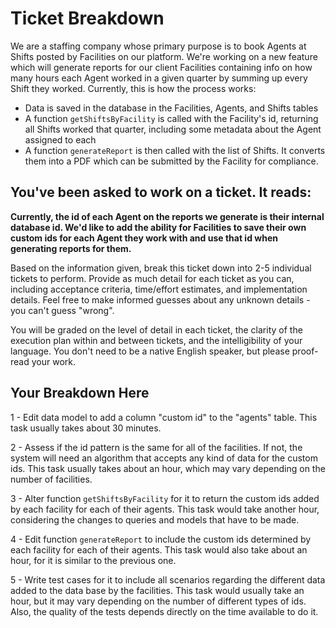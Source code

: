 # Ticket Breakdown

We are a staffing company whose primary purpose is to book Agents at Shifts posted by Facilities on our platform. We're working on a new feature which will generate reports for our client Facilities containing info on how many hours each Agent worked in a given quarter by summing up every Shift they worked. Currently, this is how the process works:

- Data is saved in the database in the Facilities, Agents, and Shifts tables
- A function `getShiftsByFacility` is called with the Facility's id, returning all Shifts worked that quarter, including some metadata about the Agent assigned to each
- A function `generateReport` is then called with the list of Shifts. It converts them into a PDF which can be submitted by the Facility for compliance.

## You've been asked to work on a ticket. It reads:

**Currently, the id of each Agent on the reports we generate is their internal database id. We'd like to add the ability for Facilities to save their own custom ids for each Agent they work with and use that id when generating reports for them.**

Based on the information given, break this ticket down into 2-5 individual tickets to perform. Provide as much detail for each ticket as you can, including acceptance criteria, time/effort estimates, and implementation details. Feel free to make informed guesses about any unknown details - you can't guess "wrong".

You will be graded on the level of detail in each ticket, the clarity of the execution plan within and between tickets, and the intelligibility of your language. You don't need to be a native English speaker, but please proof-read your work.

## Your Breakdown Here

1 - Edit data model to add a column "custom id" to the "agents" table. This task usually takes about 30 minutes.

2 - Assess if the id pattern is the same for all of the facilities. If not, the system will need an algorithm that accepts any kind of data for the custom ids. This task usually takes about an hour, which may vary depending on the number of facilities.

3 - Alter function `getShiftsByFacility` for it to return the custom ids added by each facility for each of their agents. This task would take another hour, considering the changes to queries and models that have to be made.

4 - Edit function `generateReport` to include the custom ids determined by each facility for each of their agents. This task would also take about an hour, for it is similar to the previous one.

5 - Write test cases for it to include all scenarios regarding the different data added to the data base by the facilities. This task would usually take an hour, but it may vary depending on the number of different types of ids. Also, the quality of the tests depends directly on the time available to do it.

